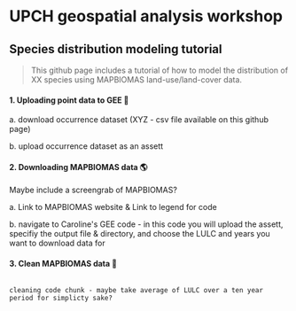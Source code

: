 # UPCH geospatial analysis workshop
## Species distribution modeling tutorial
> This github page includes a tutorial of how to model the distribution of XX species using MAPBIOMAS land-use/land-cover data.


#### 1. Uploading point data to GEE :mosquito:

a. download occurrence dataset (XYZ - csv file available on this github page)

b. upload occurrence dataset as an assett


#### 2. Downloading MAPBIOMAS data :earth_americas:

Maybe include a screengrab of MAPBIOMAS?

a. Link to MAPBIOMAS website & Link to legend for code

b. navigate to Caroline's GEE code - in this code you will upload the assett, specifiy the output file & directory, and choose the LULC and years you want to download data for


#### 3. Clean MAPBIOMAS data :broom:

```

cleaning code chunk - maybe take average of LULC over a ten year period for simplicty sake?

```

